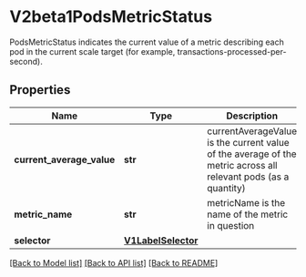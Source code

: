 # V2beta1PodsMetricStatus

PodsMetricStatus indicates the current value of a metric describing each pod in the current scale target (for example, transactions-processed-per-second).
## Properties
Name | Type | Description | Notes
------------ | ------------- | ------------- | -------------
**current_average_value** | **str** | currentAverageValue is the current value of the average of the metric across all relevant pods (as a quantity) | 
**metric_name** | **str** | metricName is the name of the metric in question | 
**selector** | [**V1LabelSelector**](V1LabelSelector.md) |  | [optional] 

[[Back to Model list]](../README.md#documentation-for-models) [[Back to API list]](../README.md#documentation-for-api-endpoints) [[Back to README]](../README.md)


